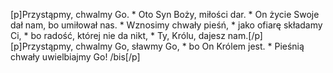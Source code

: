 [p]Przystąpmy, chwalmy Go. * Oto Syn Boży, miłości dar. * On życie Swoje dał nam, bo umiłował nas. * Wznosimy chwały pieśń, * jako ofiarę składamy Ci, * bo radość, której nie da nikt, * Ty, Królu, dajesz nam.[/p][p]Przystąpmy, chwalmy Go, sławmy Go, * bo On Królem jest. * Pieśnią chwały uwielbiajmy Go! /bis[/p]